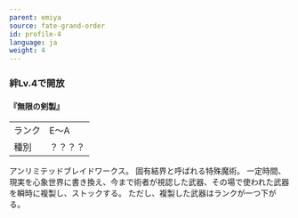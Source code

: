 ```yaml
---
parent: emiya
source: fate-grand-order
id: profile-4
language: ja
weight: 4
---
```


### 絆Lv.4で開放

#### 『無限の剣製』

<table>
  <tr><td>ランク</td><td>E～A</td></tr>
  <tr><td>種別</td><td>？？？？</td></tr>
</table>

アンリミテッドブレイドワークス。
固有結界と呼ばれる特殊魔術。
一定時間、現実を心象世界に書き換え、今まで術者が視認した武器、その場で使われた武器を瞬時に複製し、ストックする。
ただし、複製した武器はランクが一つ下がる。
